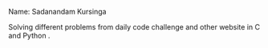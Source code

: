 Name: Sadanandam Kursinga

Solving different problems from daily code challenge and other website in C and Python .
